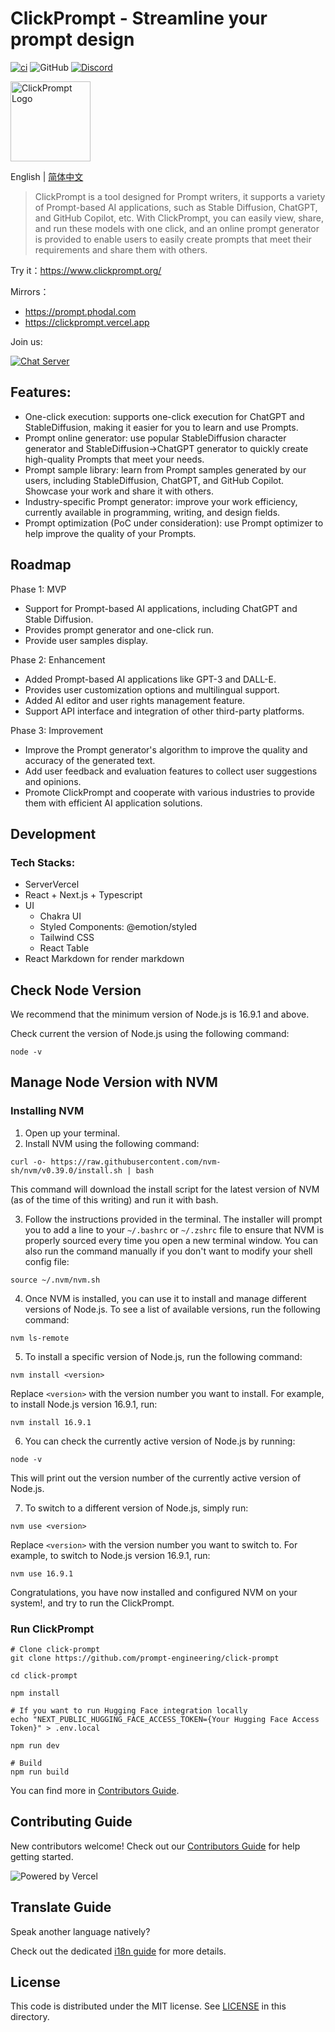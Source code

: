 # ClickPrompt - Streamline your prompt design

[![ci](https://github.com/prompt-engineering/click-prompt/actions/workflows/ci.yaml/badge.svg)](https://github.com/prompt-engineering/click-prompt/actions/workflows/ci.yaml)
![GitHub](https://img.shields.io/github/license/prompt-engineering/click-prompt)
[![Discord](https://img.shields.io/discord/1082563233593966612)](https://discord.gg/FSWXq4DmEj)

<img src="src/assets/clickprompt-logo.svg" width='128' height='128' alt='ClickPrompt Logo' />

English | [简体中文](./README.zh-CN.md)

> ClickPrompt is a tool designed for Prompt writers, it supports a variety of Prompt-based AI applications, such as Stable Diffusion, ChatGPT, and GitHub Copilot, etc.
> With ClickPrompt, you can easily view, share, and run these models with one click, and an online prompt generator is provided to enable users to easily create prompts that meet their requirements and share them with others.

Try it：https://www.clickprompt.org/

Mirrors：

- https://prompt.phodal.com
- https://clickprompt.vercel.app

Join us:

[![Chat Server](https://img.shields.io/badge/chat-discord-7289da.svg)](https://discord.gg/FSWXq4DmEj)

## Features:

- One-click execution: supports one-click execution for ChatGPT and StableDiffusion, making it easier for you to learn and use Prompts.
- Prompt online generator: use popular StableDiffusion character generator and StableDiffusion->ChatGPT generator to quickly create high-quality Prompts that meet your needs.
- Prompt sample library: learn from Prompt samples generated by our users, including StableDiffusion, ChatGPT, and GitHub Copilot. Showcase your work and share it with others.
- Industry-specific Prompt generator: improve your work efficiency, currently available in programming, writing, and design fields.
- Prompt optimization (PoC under consideration): use Prompt optimizer to help improve the quality of your Prompts.

## Roadmap

Phase 1: MVP

- Support for Prompt-based AI applications, including ChatGPT and Stable Diffusion.
- Provides prompt generator and one-click run.
- Provide user samples display.

Phase 2: Enhancement

- Added Prompt-based AI applications like GPT-3 and DALL-E.
- Provides user customization options and multilingual support.
- Added AI editor and user rights management feature.
- Support API interface and integration of other third-party platforms.

Phase 3: Improvement

- Improve the Prompt generator's algorithm to improve the quality and accuracy of the generated text.
- Add user feedback and evaluation features to collect user suggestions and opinions.
- Promote ClickPrompt and cooperate with various industries to provide them with efficient AI application solutions.

## Development

### Tech Stacks:

- ServerVercel
- React + Next.js + Typescript
- UI
  - Chakra UI
  - Styled Components: @emotion/styled
  - Tailwind CSS
  - React Table
- React Markdown for render markdown


## Check Node Version

We recommend that the minimum version of Node.js is 16.9.1 and above.

Check current the version of Node.js using the following command:

```shell
node -v 
```

## Manage Node Version with NVM

### Installing NVM

1. Open up your terminal.
2. Install NVM using the following command:
```shell
curl -o- https://raw.githubusercontent.com/nvm-sh/nvm/v0.39.0/install.sh | bash
```

This command will download the install script for the latest version of NVM (as of the time of this writing) and run it with bash.

3. Follow the instructions provided in the terminal. The installer will prompt you to add a line to your `~/.bashrc` or `~/.zshrc` file to ensure that NVM is properly sourced every time you open a new terminal window. You can also run the command manually if you don't want to modify your shell config file:

```shell
source ~/.nvm/nvm.sh
```

4. Once NVM is installed, you can use it to install and manage different versions of Node.js. To see a list of available versions, run the following command:

```shell
nvm ls-remote
```

5. To install a specific version of Node.js, run the following command:

```shell
nvm install <version>
```

Replace `<version>` with the version number you want to install. For example, to install Node.js version 16.9.1, run:

```shell
nvm install 16.9.1
```

6. You can check the currently active version of Node.js by running:

```shell
node -v
```

This will print out the version number of the currently active version of Node.js.

7. To switch to a different version of Node.js, simply run:

```shell
nvm use <version>
```

Replace `<version>` with the version number you want to switch to. For example, to switch to Node.js version 16.9.1, run:

```shell
nvm use 16.9.1
```

Congratulations, you have now installed and configured NVM on your system!, and try to run the ClickPrompt.

### Run ClickPrompt

```shell
# Clone click-prompt
git clone https://github.com/prompt-engineering/click-prompt

cd click-prompt

npm install

# If you want to run Hugging Face integration locally
echo "NEXT_PUBLIC_HUGGING_FACE_ACCESS_TOKEN={Your Hugging Face Access Token}" > .env.local

npm run dev

# Build
npm run build
```

You can find more in [Contributors Guide](./CONTRIBUTING.md).

## Contributing Guide

New contributors welcome! Check out our [Contributors Guide](./CONTRIBUTING.md) for help getting started.

![Powered by Vercel](https://images.ctfassets.net/e5382hct74si/78Olo8EZRdUlcDUFQvnzG7/fa4cdb6dc04c40fceac194134788a0e2/1618983297-powered-by-vercel.svg)

## Translate Guide

Speak another language natively?

Check out the dedicated [i18n guide](./TRANSLATING.md) for more details.

## License

This code is distributed under the MIT license. See [LICENSE](./LICENSE) in this directory.
